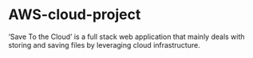 # AWS-cloud-project
‘Save To the Cloud’ is a full stack web application that mainly deals with storing and saving files by leveraging cloud infrastructure.
